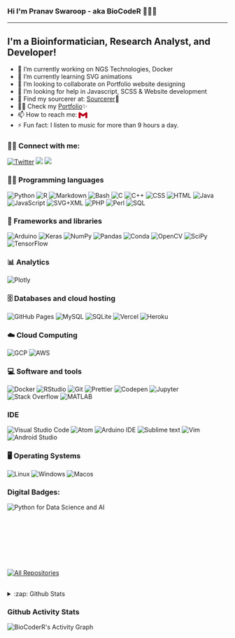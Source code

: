### Hi I'm Pranav Swaroop - aka BioCodeR 👋👨‍💻
____
## I'm a Bioinformatician, Research Analyst, and Developer!

- 🔭 I’m currently working on NGS Technologies, Docker
- 🌱 I’m currently learning SVG animations
- 👯 I’m looking to collaborate on Portfolio website designing
- 🤔 I’m looking for help in Javascript, SCSS & Website development
- 💬 Find my sourcerer at: [Sourcerer](https://sourcerer.io/biocoderr):mage:
- :man_technologist: Check my [Portfolio](https://biocoderr.github.io/)✨
- 📫 How to reach me: <a href="mailto:pranav5goud@gmail.com"><img alt="GMail" align="center" width="20" height="18" src="assets/gmail.svg"/></a>
- ⚡ Fun fact: I listen to music for more than 9 hours a day.


### :raising_hand_man: Connect with me:
<p align="left">
   <a href="https://twitter.com/im_pranavgundla"><img alt="Twitter" title="Twitter" src="https://img.shields.io/badge/-Twitter-1DA1F2?style=for-the-badge&logo=twitter&logoColor=white"/></a>
   <a href="https://linkedin.com/in/pranavswaroopgundla/"><img src="https://img.shields.io/badge/linkedin-%230077B5.svg?&style=for-the-badge&logo=linkedin&logoColor=white"></a>
   <a href="https://www.instagram.com/pranav_swaroop_g/"><img src="https://img.shields.io/badge/instagram-%23E4405F.svg?&amp;style=for-the-badge&amp;logo=instagram&amp;logoColor=white"></a>
   </p> 

### 👨‍💻 Programming languages
<p>
   <img alt="Python" src="https://img.shields.io/badge/Python%20-%2314354C.svg?logo=python&logoColor=white">
   <img alt="R" src="https://img.shields.io/badge/R-276DC3?style=flat&logo=r&logoColor=white">
   <img alt="Markdown" src="https://img.shields.io/badge/Markdown-%23000000.svg?logo=markdown&logoColor=white">
   <img alt="Bash" src="https://img.shields.io/badge/Bash%20-%23121011.svg?logo=gnu-bash&logoColor=white">
   <img alt="C" src="https://img.shields.io/badge/C%20-%232370ED.svg?logo=c&logoColor=white">
   <img alt="C++" src="https://img.shields.io/badge/C++%20-%2300599C.svg?logo=c%2B%2B&logoColor=white">
   <img alt="CSS" src="https://img.shields.io/badge/CSS%20-%231572B6.svg?logo=css3&logoColor=white">
   <img alt="HTML" src="https://img.shields.io/badge/HTML%20-%23E34F26.svg?logo=html5&logoColor=white">
   <img alt="Java" src="https://img.shields.io/badge/Java-%23007396.svg?logo=java&logoColor=white">
   <img alt="JavaScript" src="https://img.shields.io/badge/JavaScript%20-%23F7DF1E.svg?logo=javascript&logoColor=black">
   <img alt="SVG+XML" src="https://img.shields.io/badge/SVG%2BXML%20-%23e0982c.svg?logo=svg&logoColor=white">
   <img alt="PHP" src="https://img.shields.io/badge/PHP-%23777BB4.svg?logo=php&logoColor=white">
   <img alt="Perl" src="https://img.shields.io/badge/Perl-39457E?style=flat&logo=perl&logoColor=white">
   <img alt="SQL" src="https://img.shields.io/badge/SQL%20-%23025E8C.svg?logo=amazon-dynamodb&logoColor=white">
</p>

### 🧰 Frameworks and libraries

<p>
   <img alt="Arduino" src="https://img.shields.io/badge/-Arduino-00979D?logo=Arduino&logoColor=white">
   <img alt="Keras" src="https://img.shields.io/badge/Keras%20-%23D00000.svg?logo=Keras&logoColor=white">
   <img alt="NumPy" src="https://img.shields.io/badge/Numpy%20-%23013243.svg?logo=numpy&logoColor=white">
   <img alt="Pandas" src="https://img.shields.io/badge/Pandas%20-%23150458.svg?logo=pandas&logoColor=white">
   <img alt="Conda" src="https://img.shields.io/badge/Conda-342B029.svg?&style=flat&logo=anaconda&logoColor=white">
   <img alt="OpenCV" src="https://img.shields.io/badge/OpenCV-27338e?style=flat&logo=OpenCV&logoColor=white">
  <img alt="SciPy" src="https://img.shields.io/badge/Scipy-8CAAE6?style=flat&logo=SciPy&logoColor=white">
   <img alt="TensorFlow" src="https://img.shields.io/badge/TensorFlow%20-%23FF6F00.svg?logo=TensorFlow&logoColor=white">
</p>

### :bar_chart: Analytics
<p>
   <img alt="Plotly" src="https://img.shields.io/badge/Plotly-3F4F75?style=flat&logo=plotly&logoColor=white">
</p>

### 🗄️ Databases and cloud hosting
<p>  
   <img alt="GitHub Pages" src="https://img.shields.io/badge/GitHub%20Pages-%23327FC7.svg?logo=github&logoColor=white">
   <img alt="MySQL" src="https://img.shields.io/badge/MySQL-%2300f.svg?logo=mysql&logoColor=white">
   <img alt="SQLite" src ="https://img.shields.io/badge/SQLite-%2307405e.svg?logo=sqlite&logoColor=white">
   <img alt="Vercel" src="https://img.shields.io/badge/Vercel%20-%23000000.svg?logo=vercel&logoColor=white">
   <img alt="Heroku" src="https://img.shields.io/badge/-Heroku-430098?style=flat&amp;logo=heroku&amp;logoColor=white">
</p>

### :cloud: Cloud Computing
<p>
   <img alt="GCP" src="https://img.shields.io/badge/-Google_Cloud_Platform-1a73e8?style=flat&amp;logo=google-cloud&amp;logoColor=white">
   <img alt="AWS" src="https://img.shields.io/badge/Amazon_AWS-232F3E?style=flat&logo=amazon-aws&logoColor=white">
</p>

### 💻 Software and tools
<p>
   <img alt="Docker" src="https://img.shields.io/badge/-Docker-46a2f1?style=flat&amp;logo=docker&amp;logoColor=white">
   <img alt="RStudio" src="https://img.shields.io/badge/RStudio-75AADB?style=flat&logo=RStudio&logoColor=white&logoWidth=20">
   <img alt="Git" src="https://img.shields.io/badge/Git%20-%23F05033.svg?logo=git&logoColor=white">
   <img alt="Prettier" src="https://img.shields.io/badge/-Prettier-F7B93E?style=flat&amp;logo=prettier&amp;logoColor=white"> 
   <img alt="Codepen" src="https://img.shields.io/badge/Codepen-000000.svg?logo=codepen&logoColor=white">
   <img alt="Jupyter" src="https://img.shields.io/badge/Jupyter%20-%23F37626.svg?logo=Jupyter&logoColor=white">
   <img alt="Stack Overflow" src="https://img.shields.io/badge/-Stack%20Overflow-FE7A16?logo=stack-overflow&logoColor=white">
   <img alt="MATLAB" src="https://img.shields.io/badge/Mathworks-0076A8?style=flat&logo=mathworks&logoColor=white">
   
</p>

### IDE
<p>
   <img alt="Visual Studio Code" src="https://img.shields.io/badge/Visual%20Studio%20Code-0078d7.svg?logo=visual-studio-code&logoColor=white">
   <img alt="Atom" src="https://img.shields.io/badge/Atom-66595C?style=flat&logo=Atom&logoColor=white">
   <img alt="Arduino IDE" src="https://img.shields.io/badge/Arduino_IDE-00979D?style=flat&logo=arduino&logoColor=white">
   <img alt="Sublime text" src="https://img.shields.io/badge/sublime_text-%23575757.svg?&style=flat&logo=sublime-text&logoColor=important">
   <img alt="Vim" src="https://img.shields.io/badge/VIM-%2311AB00.svg?&style=flat&logo=vim&logoColor=white">
   <img alt="Android Studio" src="https://img.shields.io/badge/Android%20Studio-008678.svg?logo=android-studio&amp;logoColor=white">
   
</p>

### :desktop_computer:	Operating Systems

<p>
<img alt="Linux" src="https://img.shields.io/badge/Linux-FCC624?style=flat&logo=linux&logoColor=white">
<img alt="Windows" src="https://img.shields.io/badge/Windows-0078D6?style=flat&logo=windows&logoColor=white">
<img alt="Macos" src="https://img.shields.io/badge/macOS-000000?style=flat&logo=macos&logoColor=white">
</p>

### Digital Badges:
<p>
<img align="left" alt="Python for Data Science and AI" src="https://github.com/BioCoderR/BioCoderR/blob/master/python-for-data-science-and-ai.png" /></p>
<br/>
<br/>
<br/>
<br/>
<br/>
<br/>
<br/>

<br/>
<p align="left">
  <a href="https://github.com/BioCoderR?tab=repositories"><img alt="All Repositories" title="All Repositories" src="https://img.shields.io/badge/-All%20Repos-2962FF?style=for-the-badge&logo=koding&logoColor=white" /></a>
  </p>
  <br/>
<details>
  <summary>:zap: Github Stats</summary><br>

<p align="left"> <a href="https://github.com/ryo-ma/github-profile-trophy"><img src="https://github-profile-trophy.vercel.app/?username=biocoderr" alt="biocoderr" /></a> </p>
  <img align="left" alt="pranavswaroopgundla's Github Stats" src="https://raw.githubusercontent.com/BioCoderR/github-stats-transparent/output/generated/overview.svg" />
<img align="left" alt="pranavswaroopgundla's Github Stats" src="https://raw.githubusercontent.com/BioCoderR/github-stats-transparent/output/generated/languages.svg" />
<p><img align="center" src="https://github-readme-streak-stats.herokuapp.com/?user=biocoderr&theme=highcontrast" alt="biocoderr" /></p>
</details>

### Github Activity Stats
<img alt="BioCoderR's Activity Graph" src="https://safe-plateau-55407.herokuapp.com/graph?username=BioCoderR&theme=react-dark">
